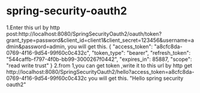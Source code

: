 # spring-security-oauth2

1.Enter this url by http post:http://localhost:8080/SpringSecurityOauth2/oauth/token?grant_type=password&client_id=client1&client_secret=123456&username=admin&password=admin,
you will get this.
{
    "access_token": "a8cfc8da-0769-4f16-9d54-99f60c0c432c",
    "token_type": "bearer",
    "refresh_token": "544caffb-f797-4f0b-bb99-3000267f0442",
    "expires_in": 85887,
    "scope": "read write trust"
}
2.from 1,you can get token ,write it to this url by http get 
 http://localhost:8080/SpringSecurityOauth2/hello?access_token=a8cfc8da-0769-4f16-9d54-99f60c0c432c
 you will get this.
 "Hello spring security oauth2"